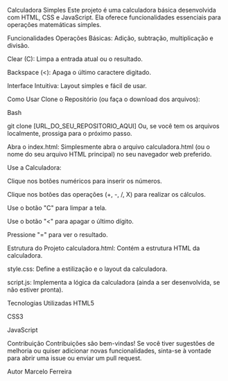 Calculadora Simples
Este projeto é uma calculadora básica desenvolvida com HTML, CSS e JavaScript. Ela oferece funcionalidades essenciais para operações matemáticas simples.

Funcionalidades
Operações Básicas: Adição, subtração, multiplicação e divisão.

Clear (C): Limpa a entrada atual ou o resultado.

Backspace (<): Apaga o último caractere digitado.

Interface Intuitiva: Layout simples e fácil de usar.

Como Usar
Clone o Repositório (ou faça o download dos arquivos):

Bash

git clone [URL_DO_SEU_REPOSITORIO_AQUI]
Ou, se você tem os arquivos localmente, prossiga para o próximo passo.

Abra o index.html: Simplesmente abra o arquivo calculadora.html (ou o nome do seu arquivo HTML principal) no seu navegador web preferido.

Use a Calculadora:

Clique nos botões numéricos para inserir os números.

Clique nos botões das operações (+, -, /, X) para realizar os cálculos.

Use o botão "C" para limpar a tela.

Use o botão "<" para apagar o último dígito.

Pressione "=" para ver o resultado.

Estrutura do Projeto
calculadora.html: Contém a estrutura HTML da calculadora.

style.css: Define a estilização e o layout da calculadora.

script.js: Implementa a lógica da calculadora (ainda a ser desenvolvida, se não estiver pronta).

Tecnologias Utilizadas
HTML5

CSS3

JavaScript

Contribuição
Contribuições são bem-vindas! Se você tiver sugestões de melhoria ou quiser adicionar novas funcionalidades, sinta-se à vontade para abrir uma issue ou enviar um pull request.

Autor
Marcelo Ferreira



